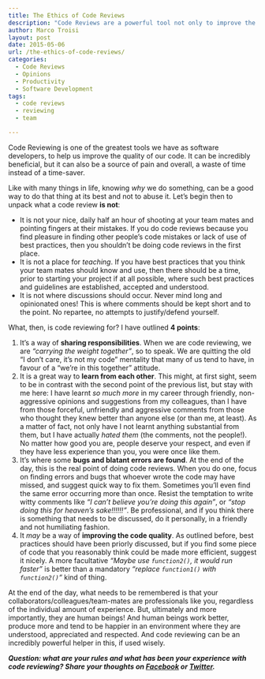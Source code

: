 ```yaml
---
title: The Ethics of Code Reviews
description: "Code Reviews are a powerful tool not only to improve the quality of our code, but also to make our teammates' life easier. Be a constructive Code Reviewer."
author: Marco Troisi
layout: post
date: 2015-05-06
url: /the-ethics-of-code-reviews/
categories:
  - Code Reviews
  - Opinions
  - Productivity
  - Software Development
tags:
  - code reviews
  - reviewing
  - team

---
```

Code Reviewing is one of the greatest tools we have as software developers, to help us improve the quality of our code. It can be incredibly beneficial, but it can also be a source of pain and overall, a waste of time instead of a time-saver.

Like with many things in life, knowing _why_ we do something, can be a good way to do that thing at its best and not to abuse it. Let&#8217;s begin then to unpack what a code review **is not**:<!--more-->

  * It is not your nice, daily half an hour of shooting at your team mates and pointing fingers at their mistakes. If you do code reviews because you find pleasure in finding other people&#8217;s code mistakes or lack of use of best practices, then you shouldn&#8217;t be doing code reviews in the first place.
  * It is not a place for _teaching_. If you have best practices that you think your team mates should know and use, then there should be a time, prior to starting your project if at all possible, where such best practices and guidelines are established, accepted and understood.
  * It is not where discussions should occur. Never mind long and opinionated ones! This is where comments should be kept short and to the point. No repartee, no attempts to justify/defend yourself.

What, then, is code reviewing for? I have outlined **4 points**:

  1. It&#8217;s a way of **sharing responsibilities**. When we are code reviewing, we are _&#8220;carrying the weight together&#8221;_, so to speak. We are quitting the old &#8220;I don&#8217;t care, it&#8217;s not my code&#8221; mentality that many of us tend to have, in favour of a &#8220;we&#8217;re in this together&#8221; attitude.
  2. It is a great way to **learn from each other**. This might, at first sight, seem to be in contrast with the second point of the previous list, but stay with me here: I have learnt _so much more_ in my career through friendly, non-aggressive opinions and suggestions from my colleagues, than I have from those forceful, unfriendly and aggressive comments from those who thought they knew better than anyone else (or than me, at least). As a matter of fact, not only have I not learnt anything substantial from them, but I have actually _hated them_ (the comments, not the people!). No matter how good you are, people deserve your respect, and even if they have less experience than you, you were once like them.
  3. It&#8217;s where some **bugs and blatant errors are found**. At the end of the day, this is the real point of doing code reviews. When you do one, focus on finding errors and bugs that whoever wrote the code may have missed, and suggest quick way to fix them. Sometimes you&#8217;ll even find the same error occurring more than once. Resist the temptation to write witty comments like _&#8220;I can&#8217;t believe you&#8217;re doing this again&#8221;_, or _&#8220;stop doing this for heaven&#8217;s sake!!!!!!&#8221;_. Be professional, and if you think there is something that needs to be discussed, do it personally, in a friendly and not humiliating fashion.
  4. It _may_ be a way of **improving the code quality**. As outlined before, best practices should have been priorly discussed, but if you find some piece of code that you reasonably think could be made more efficient, suggest it nicely. A more facultative _&#8220;Maybe use `function2()`, it would run faster&#8221;_ is better than a mandatory _&#8220;replace `function1()` with `function2()`&#8220;_ kind of thing.

At the end of the day, what needs to be remembered is that your collaborators/colleagues/team-mates are professionals like you, regardless of the individual amount of experience. But, ultimately and more importantly, they are human beings! And human beings work better, produce more and tend to be happier in an environment where they are understood, appreciated and respected. And code reviewing can be an incredibly powerful helper in this, if used wisely.

**_Question: what are your rules and what has been your experience with code reviewing? Share your thoughts on [Facebook][1] or [Twitter][2]._**

 [1]: http://www.facebook.com/sharer/sharer.php?u=https://www.marcotroisi.com/the-ethics-of-code-reviews/
 [2]: https://twitter.com/intent/tweet?original_referer=https://www.marcotroisi.com/the-ethics-of-code-reviews/&source=tweetbutton&text=%3F&url=http://goo.gl/fDGwIC&via=marcotroisi
